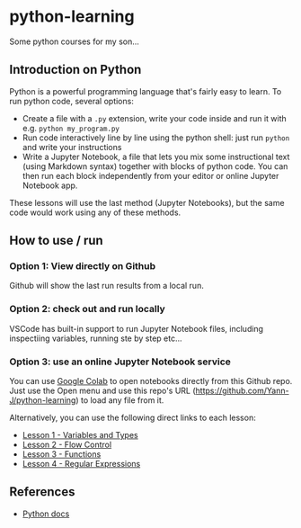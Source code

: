 # python-learning

Some python courses for my son...

## Introduction on Python

Python is a powerful programming language that's fairly easy to learn. To run python code, several options:

- Create a file with a `.py` extension, write your code inside and run it with e.g. `python my_program.py`
- Run code interactively line by line using the python shell: just run `python` and write your instructions
- Write a Jupyter Notebook, a file that lets you mix some instructional text (using Markdown syntax) together with blocks of python code. You can then run each block independently from your editor or online Jupyter Notebook app.

These lessons will use the last method (Jupyter Notebooks), but the same code would work using any of these methods.

## How to use / run

### Option 1: View directly on Github

Github will show the last run results from a local run.

### Option 2: check out and run locally

VSCode has built-in support to run Jupyter Notebook files, including inspectiing variables, running ste by step etc...

### Option 3: use an online Jupyter Notebook service

You can use [Google Colab](https://colab.research.google.com) to open notebooks directly from this Github repo. Just use the Open menu and use this repo's URL (<https://github.com/Yann-J/python-learning>) to load any file from it.

Alternatively, you can use the following direct links to each lesson:

- [Lesson 1 - Variables and Types](https://colab.research.google.com/github/Yann-J/python-learning/blob/main/Lesson%201%20-%20Variables%20and%20Types.ipynb)
- [Lesson 2 - Flow Control](https://colab.research.google.com/github/Yann-J/python-learning/blob/main/Lesson%202%20-%20Flow%20Control.ipynb)
- [Lesson 3 - Functions](https://colab.research.google.com/github/Yann-J/python-learning/blob/main/Lesson%203%20-%20Functions.ipynb)
- [Lesson 4 - Regular Expressions](https://colab.research.google.com/github/Yann-J/python-learning/blob/main/Lesson%204%20-%20Regular%20Expressions.ipynb)

## References

- [Python docs](https://docs.python.org/3/)
